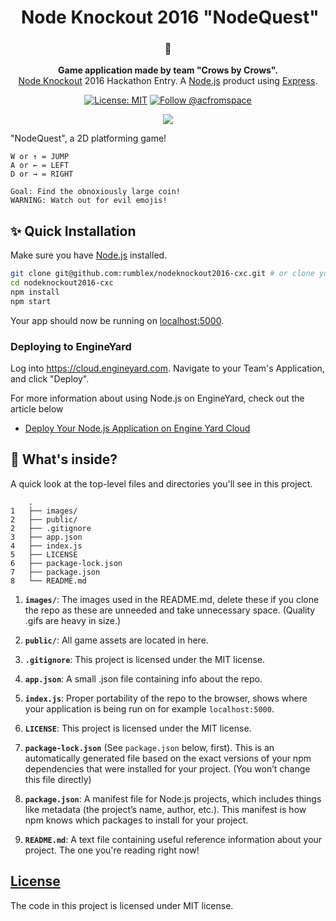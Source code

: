 <!-- HEADING -->

<h1 align="center">️
  Node Knockout 2016 "NodeQuest"
</h1>

<!-- DESCRIPTION -->

<h3 align="center">
  <span role="img" aria-label="Oncoming Fist">👊</span>
</h3>
<p align="center">
  <strong>Game application made by team "Crows by Crows".</strong><br>
  <a href="https://www.nodeknockout.com/" target="_blank">Node Knockout</a> 2016 Hackathon Entry. A <a href="https://nodejs.org/en/" target="_blank">Node.js</a> product using <a href="https://expressjs.com/" target="_blank">Express</a>.
</p>

<!-- INFORMATION (Shields:IO) -->

<p align="center">
    <a href="https://github.com/acfromspace/weatherchecker/blob/master/LICENSE">
        <img src="https://img.shields.io/github/license/mashape/apistatus.svg"
            alt="License: MIT"></a>
    <a href="https://twitter.com/intent/follow?screen_name=acfromspace">
        <img src="https://img.shields.io/twitter/follow/acfromspace.svg?style=social&logo=twitter"
            alt="Follow @acfromspace"></a>
</p>

<!-- FEATURES -->

<p align="center">
  <img src="./images/demo.gif">
</p>

"NodeQuest", a 2D platforming game!

``` 
W or ↑ = JUMP
A or ← = LEFT
D or → = RIGHT

Goal: Find the obnoxiously large coin!
WARNING: Watch out for evil emojis!
```

<!-- QUICK INSTALLATION -->

## <span role="img" aria-label="Sparkles">✨</span> Quick Installation

Make sure you have [Node.js](http://nodejs.org/) installed.

```sh
git clone git@github.com:rumblex/nodeknockout2016-cxc.git # or clone your own fork here
cd nodeknockout2016-cxc
npm install
npm start
```

Your app should now be running on [localhost:5000](http://localhost:5000/).

### Deploying to EngineYard

Log into <https://cloud.engineyard.com>. Navigate to your Team's Application, and click "Deploy".

For more information about using Node.js on EngineYard, check out the article below

- [Deploy Your Node.js Application on Engine Yard Cloud](https://support.cloud.engineyard.com/hc/en-us/articles/205411878-Deploy-Your-Node-js-Application-on-Engine-Yard-Cloud)

<!-- IN-DEPTH INSTALLATION -->

<!-- ## <span role="img" aria-label="Rocket">🚀</span> Putting this in the Infinity Gauntlet (In-Depth Installation) -->

<!-- WHAT'S INSIDE? -->

## <span role="img" aria-label="Thinking Face">🤔</span> What's inside?

A quick look at the top-level files and directories you'll see in this project.

        .
    1   ├── images/
    2   ├── public/
    2   ├── .gitignore
    3   ├── app.json
    4   ├── index.js
    5   ├── LICENSE
    6   ├── package-lock.json
    7   ├── package.json
    8   └── README.md

  1.  **`images/`**: The images used in the README.md, delete these if you clone the repo as these are unneeded and take unnecessary space. (Quality .gifs are heavy in size.)
  
  2.  **`public/`**: All game assets are located in here.
  
  3.  **`.gitignore`**: This project is licensed under the MIT license.
  
  4.  **`app.json`**: A small .json file containing info about the repo.
  
  5.  **`index.js`**: Proper portability of the repo to the browser, shows where your application is being run on for example `localhost:5000`.

  6.  **`LICENSE`**: This project is licensed under the MIT license.
  
  7.  **`package-lock.json`** (See `package.json` below, first). This is an automatically generated file based on the exact versions of your npm dependencies that were installed for your project. (You won’t change this file directly)
  
  8.  **`package.json`**: A manifest file for Node.js projects, which includes things like metadata (the project’s name, author, etc.). This manifest is how npm knows which packages to install for your project.

  9. **`README.md`**: A text file containing useful reference information about your project. The one you're reading right now!

<!-- LICENSE -->

## [License](LICENSE)

The code in this project is licensed under MIT license.
